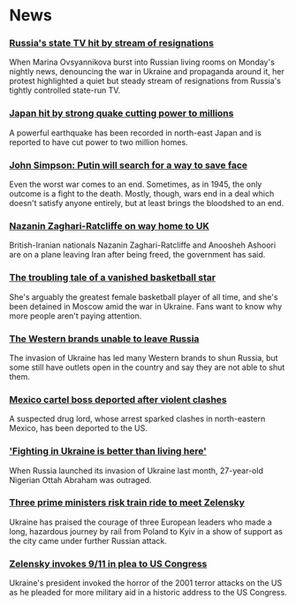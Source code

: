 # News
### [Russia's state TV hit by stream of resignations](https://www.bbc.com/news/world-europe-60763494)
When Marina Ovsyannikova burst into Russian living rooms on Monday's nightly news, denouncing the war in Ukraine and propaganda around it, her protest highlighted a quiet but steady stream of resignations from Russia's tightly controlled state-run TV.
### [Japan hit by strong quake cutting power to millions](https://www.bbc.com/news/world-asia-60770100)
A powerful earthquake has been recorded in north-east Japan and is reported to have cut power to two million homes.
### [John Simpson: Putin will search for a way to save face](https://www.bbc.com/news/world-europe-60756993)
Even the worst war comes to an end. Sometimes, as in 1945, the only outcome is a fight to the death. Mostly, though, wars end in a deal which doesn't satisfy anyone entirely, but at least brings the bloodshed to an end. 
### [Nazanin Zaghari-Ratcliffe on way home to UK](https://www.bbc.com/news/uk-60756870)
British-Iranian nationals Nazanin Zaghari-Ratcliffe and Anoosheh Ashoori are on a plane leaving Iran after being freed, the government has said. 
### [The troubling tale of a vanished basketball star](https://www.bbc.com/news/world-us-canada-60701050)
She's arguably the greatest female basketball player of all time, and she's been detained in Moscow amid the war in Ukraine. Fans want to know why more people aren't paying attention.
### [The Western brands unable to leave Russia](https://www.bbc.com/news/business-60733389)
The invasion of Ukraine has led many Western brands to shun Russia, but some still have outlets open in the country and say they are not able to shut them.
### [Mexico cartel boss deported after violent clashes](https://www.bbc.com/news/uk-60760385)
A suspected drug lord, whose arrest sparked clashes in north-eastern Mexico, has been deported to the US.
### ['Fighting in Ukraine is better than living here'](https://www.bbc.com/news/world-africa-60712913)
When Russia launched its invasion of Ukraine last month, 27-year-old Nigerian Ottah Abraham was outraged.
### [Three prime ministers risk train ride to meet Zelensky](https://www.bbc.com/news/world-europe-60757157)
Ukraine has praised the courage of three European leaders who made a long, hazardous journey by rail from Poland to Kyiv in a show of support as the city came under further Russian attack.
### [Zelensky invokes 9/11 in plea to US Congress](https://www.bbc.com/news/world-us-canada-60762022)
Ukraine's president invoked the horror of the 2001 terror attacks on the US as he pleaded for more military aid in a historic address to the US Congress.
